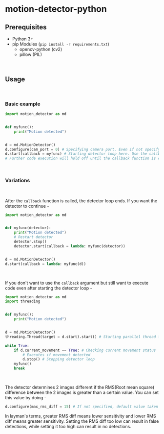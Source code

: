 # motion-detector-python


## Prerequisites
- Python 3+
- pip Modules (`pip install -r requirements.txt`)
	- opencv-python (cv2)
	- pillow (PIL)


<br>

## Usage

<br>

### Basic example
```py
import motion_detector as md


def myfunc():
	print("Motion detected")


d = md.MotionDetector()
d.configure(cam_port = 0) # Specifying camera port. Even if not specifying, default is taken as 0.
d.start(callback = myfunc) # Starting detector loop here. Use the callback argument to set a function to be called upon detection of motion.  
# Further code execution will hold off until the callback function is called. If no callback is specified, the loop will not stop even if motion is detected.

```

<br>

### Variations

<br>

After the `callback` function is called, the detector loop ends. If you want the detector to continue -
```py
import motion_detector as md


def myfunc(detector):
    print("Motion detected")
    # Restart detector 
    detector.stop()
    detector.start(callback = lambda: myfunc(detector))


d = md.MotionDetector()
d.start(callback = lambda: myfunc(d))

```

<br>

If you don't want to use the `callback` argument but still want to execute code even after starting the detector loop - 
```py
import motion_detector as md
import threading


def myfunc():
	print("Motion detected")


d = md.MotionDetector()
threading.Thread(target = d.start).start() # Starting parallel thread for detector

while True:
    if d.current_movement == True: # Checking current movement status 
        # Executes if movement detected
        d.stop() # Stopping detector loop
	myfunc() 
	break        
```

<br>

The detector determines 2 images different if the RMS(Root mean square) difference between the 2 images is greater than a certain value. You can set this value by doing - 
```py
d.configure(max_rms_diff = 15) # If not specified, default value taken is 7
```
In layman's terms, greater RMS diff means lower sensitivity and lower RMS diff means greater sensitivity. Setting the RMS diff too low can result in false detections, while setting it too high can result in no detections. 
